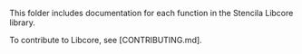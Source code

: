 This folder includes documentation for each function in the Stencila Libcore library. 

To contribute to Libcore, see [CONTRIBUTING.md].
